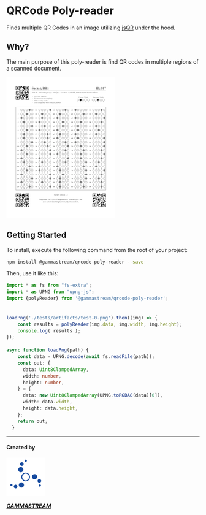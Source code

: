 # QRCode Poly-reader

Finds multiple QR Codes in an image utilizing [jsQR][jsqr] under the hood.

## Why?

The main purpose of this poly-reader is find QR codes in multiple regions of a scanned document.

![logo GammaStream](assets/sample.png)

## Getting Started

To install, execute the following command from the root of your project:

```bash
npm install @gammastream/qrcode-poly-reader --save
```

Then, use it like this:

```ts
import * as fs from "fs-extra";
import * as UPNG from "upng-js";
import {polyReader} from '@gammastream/qrcode-poly-reader';


loadPng('./tests/artifacts/test-0.png').then((img) => {
    const results = polyReader(img.data, img.width, img.height);
    console.log( results );
});

async function loadPng(path) {
    const data = UPNG.decode(await fs.readFile(path));
    const out: {
      data: Uint8ClampedArray,
      width: number,
      height: number,
    } = {
      data: new Uint8ClampedArray(UPNG.toRGBA8(data)[0]),
      width: data.width,
      height: data.height,
    };
    return out;
  }
```

----

#### Created by

![logo GammaStream](assets/gammastream-logo-100x100.png)

[**_GAMMASTREAM_**][gammastream]



[gammastream]: http://www.gammastream.com
[jsqr]: https://github.com/cozmo/jsQR